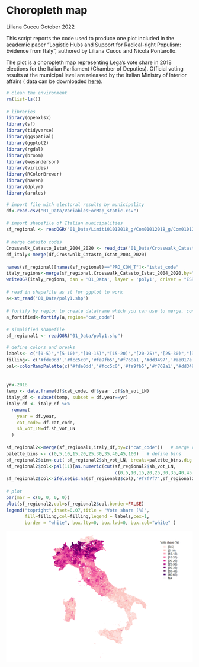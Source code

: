 Choropleth map
================
Liliana Cuccu
October 2022

This script reports the code used to produce one plot included in the
academic paper “Logistic Hubs and Support for Radical-right Populism:
Evidence from Italy”, authored by Liliana Cuccu and Nicola Pontarollo.

The plot is a choropleth map representing Lega’s vote share in 2018
elections for the Italian Parliament (Chamber of Deputies). Official
voting results at the municipal level are released by the Italian
Ministry of Interior affairs ( data can be downloaded
[here](https://elezionistorico.interno.gov.it/)).

``` r
# clean the environment
rm(list=ls())

# libraries
library(openxlsx)
library(sf)
library(tidyverse)
library(ggspatial)
library(ggplot2)
library(rgdal) 
library(broom) 
library(wesanderson)
library(viridis)
library(RColorBrewer)
library(haven)
library(dplyr)
library(arules)
```

``` r
# import file with electoral results by municipality
df<-read.csv("01_Data/VariablesForMap_static.csv")

# import shapefile of Italian municipalities
sf_regional <- readOGR("01_Data/Limiti01012018_g/Com01012018_g/Com01012018_g_WGS84.shp")

# merge catasto codes 
Crosswalk_Catasto_Istat_2004_2020 <- read_dta("01_Data/Crosswalk_Catasto_Istat_2004_2020.dta")
df_italy<-merge(df,Crosswalk_Catasto_Istat_2004_2020)

names(sf_regional)[names(sf_regional)=="PRO_COM_T"]<-"istat_code"
italy_regions<-merge(sf_regional,Crosswalk_Catasto_Istat_2004_2020,by="istat_code")
writeOGR(italy_regions, dsn = '01_Data', layer = 'poly1', driver = "ESRI Shapefile",overwrite_layer = T)

# read in shapefile as st for ggplot to work
a<-st_read("01_Data/poly1.shp")

# fortify by region to create dataframe which you can use to merge, contains a geometry column
a_fortified<-fortify(a,region="cat_code")

# simplified shapefile
sf_regional1 <- readOGR("01_Data/poly1.shp") 
```

``` r
# define colors and breaks
labels<- c("[0-5)","[5-10)","[10-15)","[15-20)","[20-25)","[25-30)","[30-35)","[35-40)","[40-65)", "NA")
filling<- c('#fde0dd','#fcc5c0','#fa9fb5','#f768a1','#dd3497','#ae017e','#7a0177','#4d004b','#49006a','#f7f7f7')
pal<-colorRampPalette(c('#fde0dd','#fcc5c0','#fa9fb5','#f768a1','#dd3497','#ae017e','#7a0177','#4d004b','#49006a'))
    

yr<-2018
temp <- data.frame(df$cat_code, df$year ,df$sh_vot_LN)
italy_df <- subset(temp, subset = df.year==yr)
italy_df <- italy_df %>% 
  rename(
    year = df.year,
    cat_code= df.cat_code,
    sh_vot_LN=df.sh_vot_LN
  )
    
sf_regional2<-merge(sf_regional1,italy_df,by=c("cat_code"))   # merge variable to plot to the shapefile
palette_bins <- c(0,5,10,15,20,25,30,35,40,45,100)   # define bins
sf_regional2$bin<-cut( sf_regional2$sh_vot_LN, breaks=palette_bins,dig.lab = 5) # split variable in bins
sf_regional2$col<-pal(11)[as.numeric(cut(sf_regional2$sh_vot_LN,
                                         c(0,5,10,15,20,25,30,35,40,45,100)))] # assign colors to bins
sf_regional2$col<-ifelse(is.na(sf_regional2$col),'#f7f7f7',sf_regional2$col)  #set NA red

# plot
par(mar = c(0, 0, 0, 0))
plot(sf_regional2,col=sf_regional2$col,border=FALSE)
legend("topright",inset=0.07,title = "Vote share (%)",
       fill=filling,col=filling,legend = labels,cex=1,
       border = "white", box.lty=0, box.lwd=0, box.col="white" )
```

![](ChoroplethMap_files/figure-gfm/plot-1.png)<!-- -->
